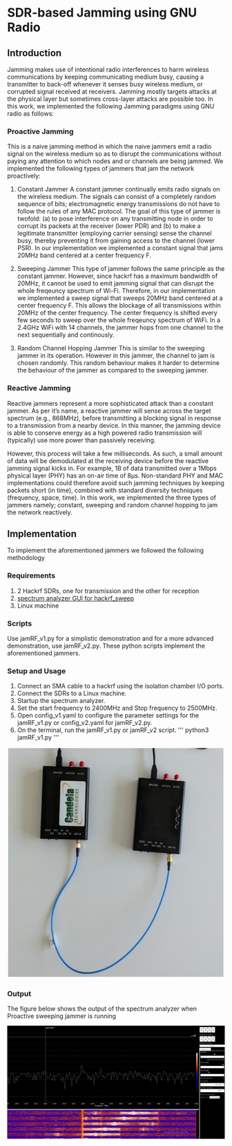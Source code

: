 # SDR-based Jamming using GNU Radio
## Introduction
Jamming makes use of intentional radio interferences to harm wireless communications by keeping communicating medium busy, causing a transmitter to back-off whenever it senses busy wireless medium, or corrupted signal received at receivers. Jamming mostly targets attacks at the physical layer but sometimes cross-layer attacks are possible too. In this work, we implemented the following Jamming paradigms using GNU radio as follows:

### Proactive Jamming
This is a naive jamming method in which the naive jammers emit a radio signal on the wireless medium so as to disrupt the communications without paying any attention to which nodes and or channels are being jammed. We implemented the following types of jammers that jam the network proactively:

1. Constant Jammer
A constant jammer continually emits radio signals on the wireless medium. The signals can consist of a completely random sequence of bits; electromagnetic energy transmissions do not have to follow the rules of any MAC protocol. The goal of this type of jammer is twofold: (a) to pose interference on any transmitting node in order to corrupt its packets at the receiver (lower PDR) and (b) to make a legitimate transmitter (employing carrier sensing) sense the channel busy, thereby preventing it from gaining access to the channel (lower PSR). In our implementation we implemented a constant signal that jams 20MHz band centered at a center frequency F.

2. Sweeping Jammer
This type of jammer follows the same principle as the constant jammer. However, since hackrf has a maximum bandwidth of 20MHz, it cannot be used to emit jamming signal that can disrupt the whole freqeuncy spectrum of Wi-Fi. Therefore, in our implementation we implemented a sweep signal that sweeps 20MHz band centered at a center frequency F. This allows the blockage of all transmissions within 20MHz of the center frequency. The center frequency is shifted every few seconds to sweep over the whole freqeuncy spectrum of WiFi. In a 2.4GHz WiFi with 14 channels, the jammer hops from one channel to the next sequentially and continously.

3. Random Channel Hopping Jammer
This is similar to the sweeping jammer in its operation. However in this jammer, the channel to jam is chosen randomly. This random behaviour makes it harder to determine the behaviour of the jammer as compared to the sweeping jammer.

### Reactive Jamming
Reactive jammers represent a more sophisticated attack than a constant jammer. As per it’s name, a reactive jammer will sense across the target spectrum (e.g., 868MHz), before transmitting a blocking signal in response to a transmission from a nearby device. In this manner, the jamming device is able to conserve energy as a high powered radio transmission will (typically) use more power than passively receiving.

However, this process will take a few milliseconds. As such, a small amount of data will be demodulated at the receiving device before the reactive jamming signal kicks in. For example, 1B of data transmitted over a 1Mbps physical layer (PHY) has an on-air time of 8µs. Non-standard PHY and MAC implementations could therefore avoid such jamming techniques by keeping packets short (in time), combined with standard diversity techniques (frequency, space, time). In this work, we implemented the three types of jammers namely; constant, sweeping and random channel hopping to jam the network reactively.

## Implementation
To implement the aforementioned jammers we followed the following methodology
### Requirements
1. 2 Hackrf SDRs, one for transmission and the other for reception
2. [spectrum analyzer GUI for hackrf_sweep](https://github.com/pavsa/hackrf-spectrum-analyzer)
3. Linux machine

### Scripts
Use jamRF_v1.py for a simplistic demonstration and for a more advanced demonstration, use jamRF_v2.py. These python scripts implement the aforementioned jammers. 
### Setup and Usage
1. Connect an SMA cable to a hackrf using the isolation chamber I/O ports.
2. Connect the SDRs to a Linux machine.
3. Startup the spectrum analyzer.
4. Set the start frequency to 2400MHz and Stop frequency to 2500MHz.
5. Open config_v1.yaml to configure the parameter settings for the jamRF_v1.py or config_v2.yaml for jamRF_v2.py.
6. On the terminal, run the jamRF_v1.py or jamRF_v2 script.
'''
python3 jamRF_v1.py
''' 

![Connected SDRs](setup.PNG)


### Output
The figure below shows the output of the spectrum analyzer when Proactive sweeping jammer is running

![Spectrum Analyzer Output](analyzer_output1.png)
